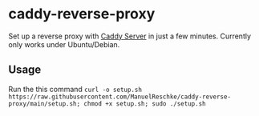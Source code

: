 # caddy-reverse-proxy
Set up a reverse proxy with [Caddy Server](https://github.com/caddyserver/caddy) in just a few minutes. Currently only works under Ubuntu/Debian.

## Usage
Run the this command
`curl -o setup.sh https://raw.githubusercontent.com/ManuelReschke/caddy-reverse-proxy/main/setup.sh; chmod +x setup.sh; sudo ./setup.sh`